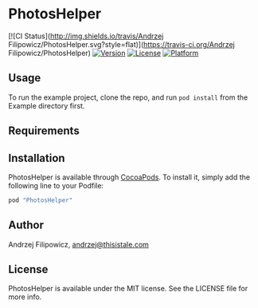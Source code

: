# PhotosHelper

[![CI Status](http://img.shields.io/travis/Andrzej Filipowicz/PhotosHelper.svg?style=flat)](https://travis-ci.org/Andrzej Filipowicz/PhotosHelper)
[![Version](https://img.shields.io/cocoapods/v/PhotosHelper.svg?style=flat)](http://cocoapods.org/pods/PhotosHelper)
[![License](https://img.shields.io/cocoapods/l/PhotosHelper.svg?style=flat)](http://cocoapods.org/pods/PhotosHelper)
[![Platform](https://img.shields.io/cocoapods/p/PhotosHelper.svg?style=flat)](http://cocoapods.org/pods/PhotosHelper)

## Usage

To run the example project, clone the repo, and run `pod install` from the Example directory first.

## Requirements

## Installation

PhotosHelper is available through [CocoaPods](http://cocoapods.org). To install
it, simply add the following line to your Podfile:

```ruby
pod "PhotosHelper"
```

## Author

Andrzej Filipowicz, andrzej@thisistale.com

## License

PhotosHelper is available under the MIT license. See the LICENSE file for more info.
